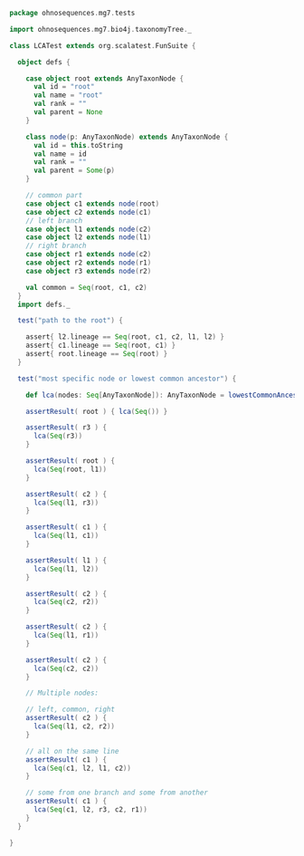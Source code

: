 
```scala
package ohnosequences.mg7.tests

import ohnosequences.mg7.bio4j.taxonomyTree._

class LCATest extends org.scalatest.FunSuite {

  object defs {

    case object root extends AnyTaxonNode {
      val id = "root"
      val name = "root"
      val rank = ""
      val parent = None
    }

    class node(p: AnyTaxonNode) extends AnyTaxonNode {
      val id = this.toString
      val name = id
      val rank = ""
      val parent = Some(p)
    }

    // common part
    case object c1 extends node(root)
    case object c2 extends node(c1)
    // left branch
    case object l1 extends node(c2)
    case object l2 extends node(l1)
    // right branch
    case object r1 extends node(c2)
    case object r2 extends node(r1)
    case object r3 extends node(r2)

    val common = Seq(root, c1, c2)
  }
  import defs._

  test("path to the root") {

    assert{ l2.lineage == Seq(root, c1, c2, l1, l2) }
    assert{ c1.lineage == Seq(root, c1) }
    assert{ root.lineage == Seq(root) }
  }

  test("most specific node or lowest common ancestor") {

    def lca(nodes: Seq[AnyTaxonNode]): AnyTaxonNode = lowestCommonAncestor(root, nodes)

    assertResult( root ) { lca(Seq()) }

    assertResult( r3 ) {
      lca(Seq(r3))
    }

    assertResult( root ) {
      lca(Seq(root, l1))
    }

    assertResult( c2 ) {
      lca(Seq(l1, r3))
    }

    assertResult( c1 ) {
      lca(Seq(l1, c1))
    }

    assertResult( l1 ) {
      lca(Seq(l1, l2))
    }

    assertResult( c2 ) {
      lca(Seq(c2, r2))
    }

    assertResult( c2 ) {
      lca(Seq(l1, r1))
    }

    assertResult( c2 ) {
      lca(Seq(c2, c2))
    }

    // Multiple nodes:

    // left, common, right
    assertResult( c2 ) {
      lca(Seq(l1, c2, r2))
    }

    // all on the same line
    assertResult( c1 ) {
      lca(Seq(c1, l2, l1, c2))
    }

    // some from one branch and some from another
    assertResult( c1 ) {
      lca(Seq(c1, l2, r3, c2, r1))
    }
  }

}

```




[test/scala/mg7/pipeline.scala]: pipeline.scala.md
[test/scala/mg7/lca.scala]: lca.scala.md
[main/scala/mg7/dataflows/noFlash.scala]: ../../../main/scala/mg7/dataflows/noFlash.scala.md
[main/scala/mg7/dataflows/full.scala]: ../../../main/scala/mg7/dataflows/full.scala.md
[main/scala/mg7/package.scala]: ../../../main/scala/mg7/package.scala.md
[main/scala/mg7/bio4j/titanTaxonomyTree.scala]: ../../../main/scala/mg7/bio4j/titanTaxonomyTree.scala.md
[main/scala/mg7/bio4j/bundle.scala]: ../../../main/scala/mg7/bio4j/bundle.scala.md
[main/scala/mg7/bio4j/taxonomyTree.scala]: ../../../main/scala/mg7/bio4j/taxonomyTree.scala.md
[main/scala/mg7/dataflow.scala]: ../../../main/scala/mg7/dataflow.scala.md
[main/scala/mg7/csv.scala]: ../../../main/scala/mg7/csv.scala.md
[main/scala/mg7/parameters.scala]: ../../../main/scala/mg7/parameters.scala.md
[main/scala/mg7/data.scala]: ../../../main/scala/mg7/data.scala.md
[main/scala/mg7/loquats/7.stats.scala]: ../../../main/scala/mg7/loquats/7.stats.scala.md
[main/scala/mg7/loquats/8.summary.scala]: ../../../main/scala/mg7/loquats/8.summary.scala.md
[main/scala/mg7/loquats/6.count.scala]: ../../../main/scala/mg7/loquats/6.count.scala.md
[main/scala/mg7/loquats/3.blast.scala]: ../../../main/scala/mg7/loquats/3.blast.scala.md
[main/scala/mg7/loquats/2.split.scala]: ../../../main/scala/mg7/loquats/2.split.scala.md
[main/scala/mg7/loquats/4.assign.scala]: ../../../main/scala/mg7/loquats/4.assign.scala.md
[main/scala/mg7/loquats/1.flash.scala]: ../../../main/scala/mg7/loquats/1.flash.scala.md
[main/scala/mg7/loquats/5.merge.scala]: ../../../main/scala/mg7/loquats/5.merge.scala.md